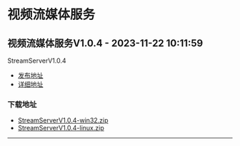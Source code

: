 # 视频流媒体服务
## 视频流媒体服务V1.0.4 - 2023-11-22 10:11:59
StreamServerV1.0.4
*  [发布地址](https://github.com/jadehh/StreamServer/releases/tag/V1.0.4)
*  [详细地址](https://github.com/jadehh/jadehh_file/releases/tag/StreamServerV1.0.4)
### 下载地址
* [StreamServerV1.0.4-win32.zip](https://gh.ddlc.top/https://github.com/jadehh/jadehh_file/releases/download/StreamServerV1.0.4/StreamServerV1.0.4-win32.zip)
* [StreamServerV1.0.4-linux.zip](https://gh.ddlc.top/https://github.com/jadehh/jadehh_file/releases/download/StreamServerV1.0.4/StreamServerV1.0.4-linux.zip)
----